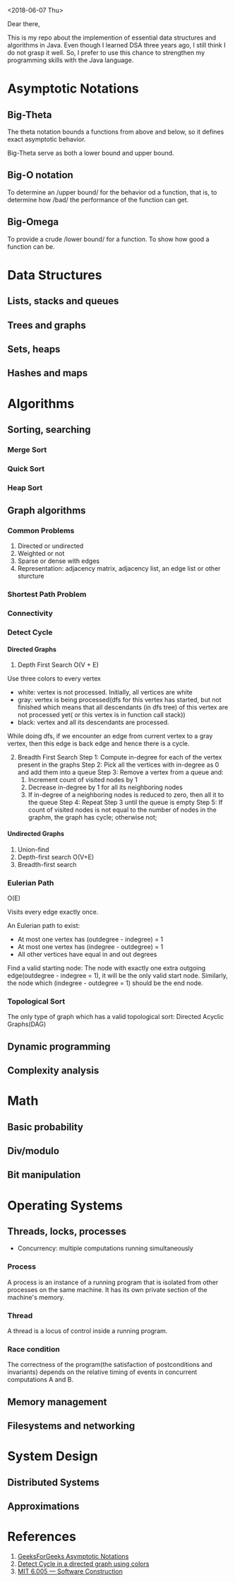 <2018-06-07 Thu>


Dear there,

This is my repo about the implemention of essential data structures and algorithms in Java. Even though I learned DSA three years ago, I still think I do not grasp it well. So, I prefer to use this chance to strengthen my programming skills with the Java language.

# Asymptotic Notations
## Big-Theta
The theta notation bounds a functions from above and below, so it defines exact asymptotic behavior.

Big-Theta serve as both a lower bound and upper bound.

## Big-O notation
To determine an /upper bound/ for the behavior od a function, that is, to determine how /bad/ the performance of the function can get.

## Big-Omega
To provide a crude /lower bound/ for a function.
To show how good a function can be.

# Data Structures
## Lists, stacks and queues
## Trees and graphs
## Sets, heaps
## Hashes and maps

# Algorithms
## Sorting, searching
### Merge Sort
### Quick Sort
### Heap Sort

## Graph algorithms
### Common Problems
1. Directed or undirected
2. Weighted or not
3. Sparse or dense with edges
4. Representation: adjacency matrix, adjacency list, an edge list or other sturcture
### Shortest Path Problem

### Connectivity

### Detect Cycle
#### Directed Graphs
1. Depth First Search
O(V + E)

Use three colors to every vertex
- white: vertex is not processed. Initially, all vertices are white
- gray: vertex is being processed(dfs for this vertex has started, but not finished which means that all descendants (in dfs tree) of this vertex are not processed yet( or this vertex is in function call stack))
- black: vertex and all its descendants are processed.

While doing dfs, if we encounter an edge from current vertex to a gray vertex, then this edge is back edge and hence there is a cycle.

2. Breadth First Search
Step 1: Compute in-degree for each of the vertex present in the graphs
Step 2: Pick all the vertices with in-degree as 0 and add them into a queue
Step 3: Remove a vertex from a queue and:
     1. Increment count of visited nodes by 1
     2. Decrease in-degree by 1 for all its neighboring nodes
     3. If in-degree of a neighboring nodes is reduced to zero, then all it to the queue
Step 4: Repeat Step 3 until the queue is empty
Step 5: If count of visited nodes is not equal to the number of nodes in the graphm, the graph has cycle; otherwise not;


#### Undirected Graphs
1. Union-find
2. Depth-first search
O(V+E)
3. Breadth-first search

### Eulerian Path
O(E)

Visits every edge exactly once.

An Eulerian path to exist:
- At most one vertex has (outdegree - indegree) = 1
- At most one vertex has (indegree - outdegree) = 1
- All other vertices have equal in and out degrees

Find a valid starting node:
The node with exactly one extra outgoing edge(outdegree - indegree = 1), it will be the only valid start node.
Similarly, the node which (indegree - outdegree = 1) should be the end node.

### Topological Sort
The only type of graph which has a valid topological sort: Directed Acyclic Graphs(DAG)

## Dynamic programming
## Complexity analysis

# Math
## Basic probability
## Div/modulo
## Bit manipulation

# Operating Systems
## Threads, locks, processes
- Concurrency: multiple computations running simultaneously
### Process
A process is an instance of a running program that is isolated from other processes on the same machine. It has its own private section of the machine's memory.

### Thread
A thread is a locus of control inside a running program.

### Race condition
The correctness of the program(the satisfaction of postconditions and invariants) depends on the relative timing of events in concurrent computations A and B.
## Memory management
## Filesystems and networking

# System Design
## Distributed Systems
## Approximations

# References
1. [GeeksForGeeks Asymptotic Notations](https://www.geeksforgeeks.org/analysis-of-algorithms-set-3asymptotic-notations/)
2. [Detect Cycle in a directed graph using colors](https://www.geeksforgeeks.org/detect-cycle-direct-graph-using-colors/)
3. [MIT 6.005 — Software Construction](http://web.mit.edu/6.005/www/fa15/classes/19-concurrency/)
